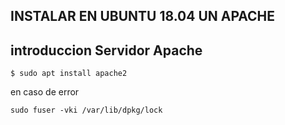 ## INSTALAR EN UBUNTU 18.04 UN APACHE

## introduccion Servidor Apache


```$ sudo apt install apache2```

en caso de error

```sudo fuser -vki /var/lib/dpkg/lock```
